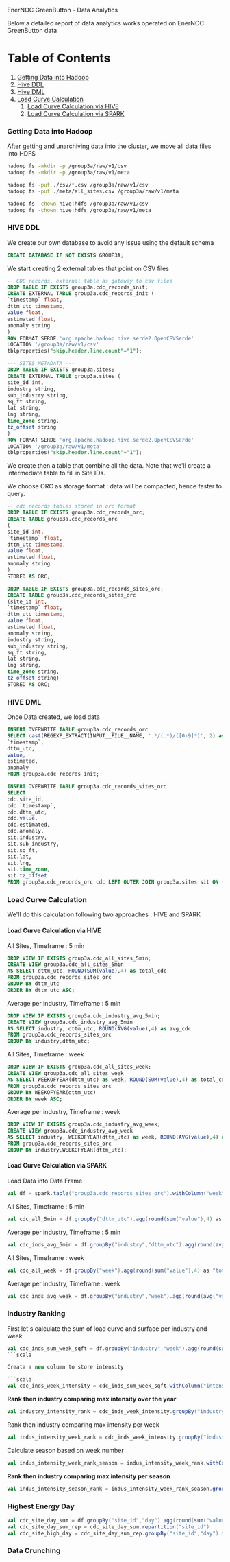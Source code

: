 EnerNOC GreenButton - Data Analytics

Below a detailed report of data analytics works operated on EnerNOC GreenButton data


# Table of Contents
1. [Getting Data into Hadoop](#getting-data-into-hadoop)
2. [Hive DDL](#hive-ddl)
3. [Hive DML](#hive-dml)
4. [Load Curve Calculation](#load-curve-calculation)
	1. [Load Curve Calculation via HIVE](#load-curve-calculation-via-hive)
	2. [Load Curve Calculation via SPARK](#load-curve-calculation-via-spark)

### Getting Data into Hadoop

After getting and unarchiving data into the cluster, we move all data files into HDFS
 
```bash
hadoop fs -mkdir -p /group3a/raw/v1/csv
hadoop fs -mkdir -p /group3a/raw/v1/meta

hadoop fs -put ./csv/*.csv /group3a/raw/v1/csv
hadoop fs -put ./meta/all_sites.csv /group3a/raw/v1/meta

hadoop fs -chown hive:hdfs /group3a/raw/v1/csv
hadoop fs -chown hive:hdfs /group3a/raw/v1/meta
```

### HIVE DDL

We create our own database to avoid any issue using the default schema
```sql
CREATE DATABASE IF NOT EXISTS GROUP3A;
```

We start creating 2 external tables that point on CSV files

```sql
-- CDC records, external table as gateway to csv files
DROP TABLE IF EXISTS group3a.cdc_records_init;
CREATE EXTERNAL TABLE group3a.cdc_records_init (
`timestamp` float,
dttm_utc timestamp,
value float,
estimated float,
anomaly string 
)
ROW FORMAT SERDE 'org.apache.hadoop.hive.serde2.OpenCSVSerde'
LOCATION '/group3a/raw/v1/csv'
tblproperties("skip.header.line.count"="1");

--- SITES METADATA ---
DROP TABLE IF EXISTS group3a.sites;
CREATE EXTERNAL TABLE group3a.sites (
site_id int,
industry string,
sub_industry string,
sq_ft string,
lat string,
lng string,
time_zone string,
tz_offset string
)
ROW FORMAT SERDE 'org.apache.hadoop.hive.serde2.OpenCSVSerde'
LOCATION '/group3a/raw/v1/meta'
tblproperties("skip.header.line.count"="1");
```

We create then a table that combine all the data. Note that we'll create a intermediate table to fill in Site IDs.

We choose ORC as storage format : data will be compacted, hence faster to query. 

```sql
-- cdc records tables stored in orc format
DROP TABLE IF EXISTS group3a.cdc_records_orc;
CREATE TABLE group3a.cdc_records_orc 
(
site_id int,
`timestamp` float,
dttm_utc timestamp,
value float,
estimated float,
anomaly string 
)
STORED AS ORC;

DROP TABLE IF EXISTS group3a.cdc_records_sites_orc;
CREATE TABLE group3a.cdc_records_sites_orc
(site_id int,
`timestamp` float,
dttm_utc timestamp,
value float,
estimated float,
anomaly string,
industry string,
sub_industry string,
sq_ft string,
lat string,
lng string,
time_zone string,
tz_offset string)
STORED AS ORC;
``` 

### HIVE DML

Once Data created, we load data

```sql
INSERT OVERWRITE TABLE group3a.cdc_records_orc 
SELECT cast(REGEXP_EXTRACT(INPUT__FILE__NAME, '.*/(.*)/([0-9]*)', 2) as int) AS site_id,
`timestamp`,
dttm_utc,
value,
estimated,
anomaly	
FROM group3a.cdc_records_init;

INSERT OVERWRITE TABLE group3a.cdc_records_sites_orc
SELECT
cdc.site_id,
cdc.`timestamp`,
cdc.dttm_utc,
cdc.value,
cdc.estimated,
cdc.anomaly,
sit.industry,
sit.sub_industry,
sit.sq_ft,
sit.lat,
sit.lng,
sit.time_zone,
sit.tz_offset
FROM group3a.cdc_records_orc cdc LEFT OUTER JOIN group3a.sites sit ON (cdc.site_id = sit.site_id);
```

### Load Curve Calculation
We'll do this calculation following two approaches : HIVE and SPARK

#### Load Curve Calculation via HIVE

All Sites, Timeframe : 5 min 
```sql
DROP VIEW IF EXISTS group3a.cdc_all_sites_5min;
CREATE VIEW group3a.cdc_all_sites_5min 
AS SELECT dttm_utc, ROUND(SUM(value),4) as total_cdc
FROM group3a.cdc_records_sites_orc
GROUP BY dttm_utc
ORDER BY dttm_utc ASC;
```

Average per industry, Timeframe : 5 min 
```sql
DROP VIEW IF EXISTS group3a.cdc_industry_avg_5min;
CREATE VIEW group3a.cdc_industry_avg_5min
AS SELECT industry, dttm_utc, ROUND(AVG(value),4) as avg_cdc
FROM group3a.cdc_records_sites_orc
GROUP BY industry,dttm_utc;
```

All Sites, Timeframe : week 
```sql
DROP VIEW IF EXISTS group3a.cdc_all_sites_week;
CREATE VIEW group3a.cdc_all_sites_week
AS SELECT WEEKOFYEAR(dttm_utc) as week, ROUND(SUM(value),4) as total_cdc
FROM group3a.cdc_records_sites_orc
GROUP BY WEEKOFYEAR(dttm_utc)
ORDER BY week ASC;
```

Average per industry, Timeframe : week 
```sql
DROP VIEW IF EXISTS group3a.cdc_industry_avg_week;
CREATE VIEW group3a.cdc_industry_avg_week
AS SELECT industry, WEEKOFYEAR(dttm_utc) as week, ROUND(AVG(value),4) as avg_cdc
FROM group3a.cdc_records_sites_orc
GROUP BY industry,WEEKOFYEAR(dttm_utc);
```

#### Load Curve Calculation via SPARK

Load Data into Data Frame
```scala
val df = spark.table("group3a.cdc_records_sites_orc").withColumn("week",weekofyear($"dttm_utc")).withColumn("day",date_format($"dttm_utc","dd.MM.yyyy"))
```

All Sites, Timeframe : 5 min 
```scala
val cdc_all_5min = df.groupBy("dttm_utc").agg(round(sum("value"),4) as "total_cdc")
```

Average per industry, Timeframe : 5 min 
```scala
val cdc_inds_avg_5min = df.groupBy("industry","dttm_utc").agg(round(avg("value"),4) as "avg_cdc")
```

All Sites, Timeframe : week 
```scala
val cdc_all_week = df.groupBy("week").agg(round(sum("value"),4) as "total_cdc")
```

Average per industry, Timeframe : week 
```scala
val cdc_inds_avg_week = df.groupBy("industry","week").agg(round(avg("value"),4) as "avg_cdc")
```

### Industry Ranking

First let's calculate the sum of load curve and surface per industry and week

```scala
val cdc_inds_sum_week_sqft = df.groupBy("industry","week").agg(round(sum("value"),4).as("sum_cdc"),sum("sq_ft").as("sum_sq_ft"))
```scala

Creata a new column to store intensity

```scala
val cdc_inds_week_intensity = cdc_inds_sum_week_sqft.withColumn("intensity",round($"sum_cdc"/$"sum_sq_ft",4))
```

**Rank then industry comparing max intensity over the year**

```scala
val industry_intensity_rank = cdc_inds_week_intensity.groupBy("industry").agg(max("intensity").as("max_int")).orderBy("max_int")
```

Rank then industry comparing max intensity per week

```scala
val indus_intensity_week_rank = cdc_inds_week_intensity.groupBy("industry","week").agg(max("intensity").as("max_int_week")).orderBy("max_int_week")
```

Calculate season based on week number

```scala
val indus_intensity_week_rank_season = indus_intensity_week_rank.withColumn("season", when($"week" < 14, "WINTER").when($"week" < 27, "SPRING").when($"week" < 40, "SUMMER").otherwise("AUTOMN"))
```

**Rank then industry comparing max intensity per season**

```scala
val indus_intensity_season_rank = indus_intensity_week_rank_season.groupBy("industry","season").agg(max("max_int_week").as("max_int_season")).orderBy("season","max_int_season")
```

### Highest Energy Day

```scala
val cdc_site_day_sum = df.groupBy("site_id","day").agg(round(sum("value"),4).as("sum_value_site"))
val cdc_site_day_sum_rep = cdc_site_day_sum.repartition("site_id")
val cdc_site_high_day = cdc_site_day_sum_rep.groupBy("site_id","day").max("sum_value_site")
```

### Data Crunching

